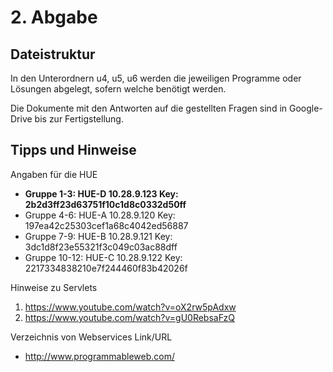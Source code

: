 # 2. Abgabe

## Dateistruktur
In den Unterordnern u4, u5, u6 werden die jeweiligen Programme oder Lösungen abgelegt, sofern welche benötigt werden. 

Die Dokumente mit den Antworten auf die gestellten Fragen sind in Google-Drive bis zur Fertigstellung. 

## Tipps und Hinweise

Angaben für die HUE
* **Gruppe 1-3: HUE-D 10.28.9.123 Key: 2b2d3ff23d63751f10c1d8c0332d50ff**
* Gruppe 4-6: HUE-A 10.28.9.120 Key: 197ea42c25303cef1a68c4042ed56887
* Gruppe 7-9: HUE-B 10.28.9.121  Key: 3dc1d8f23e55321f3c049c03ac88dff
* Gruppe 10-12: HUE-C 10.28.9.122 Key: 2217334838210e7f244460f83b42026f

Hinweise zu Servlets
1. https://www.youtube.com/watch?v=oX2rw5pAdxw
1. https://www.youtube.com/watch?v=gU0RebsaFzQ

Verzeichnis von Webservices Link/URL
* http://www.programmableweb.com/
